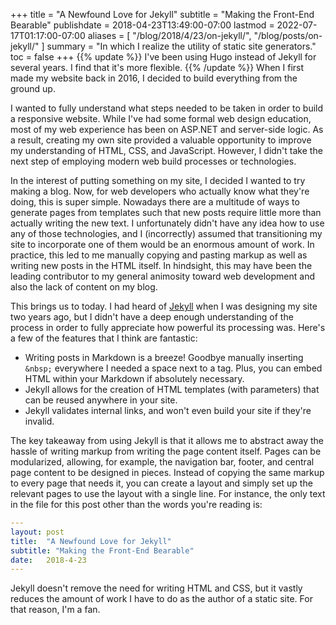 +++
title = "A Newfound Love for Jekyll"
subtitle = "Making the Front-End Bearable"
publishdate = 2018-04-23T13:49:00-07:00
lastmod = 2022-07-17T01:17:00-07:00
aliases = [
    "/blog/2018/4/23/on-jekyll/",
    "/blog/posts/on-jekyll/"
]
summary = "In which I realize the utility of static site generators."
toc = false
+++
{{% update %}}
I've been using Hugo instead of Jekyll for several years.
I find that it's more flexible.
{{% /update %}}
When I first made my website back in 2016, I decided to build everything from the ground up.

I wanted to fully understand what steps needed to be taken in order to build a responsive website.
While I've had some formal web design education, most of my web experience has been on ASP.NET and server-side logic.
As a result, creating my own site provided a valuable opportunity to improve my understanding of HTML, CSS, and JavaScript.
However, I didn't take the next step of employing modern web build processes or technologies.

In the interest of putting something on my site, I decided I wanted to try making a blog.
Now, for web developers who actually know what they're doing, this is super simple.
Nowadays there are a multitude of ways to generate pages from templates such that new posts require little more than actually writing the new text.
I unfortunately didn't have any idea how to use any of those technologies, and I (incorrectly) assumed that transitioning my site to incorporate one of them would be an enormous amount of work.
In practice, this led to me manually copying and pasting markup as well as writing new posts in the HTML itself.
In hindsight, this may have been the leading contributor to my general animosity toward web development and also the lack of content on my blog.

This brings us to today. I had heard of [Jekyll][Jekyll] when I was designing my site two years ago, but I didn't have a deep enough understanding of the process in order to fully appreciate how powerful its processing was.
Here's a few of the features that I think are fantastic:
- Writing posts in Markdown is a breeze! Goodbye manually inserting `&nbsp;` everywhere I needed a space next to a tag. Plus, you can embed HTML within your Markdown if absolutely necessary.
- Jekyll allows for the creation of HTML templates (with parameters) that can be reused anywhere in your site.
- Jekyll validates internal links, and won't even build your site if they're invalid.

The key takeaway from using Jekyll is that it allows me to abstract away the hassle of writing markup from writing the page content itself.
Pages can be modularized, allowing, for example, the navigation bar, footer, and central page content to be designed in pieces.
Instead of copying the same markup to every page that needs it, you can create a layout and simply set up the relevant pages to use the layout with a single line.
For instance, the only text in the file for this post other than the words you're reading is:
```yaml
---
layout: post
title:  "A Newfound Love for Jekyll"
subtitle: "Making the Front-End Bearable"
date:   2018-4-23
---
```
Jekyll doesn't remove the need for writing HTML and CSS, but it vastly reduces the amount of work I have to do as the author of a static site. For that reason, I'm a fan.

[Jekyll]: https://jekyllrb.com